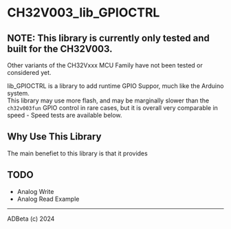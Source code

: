 # CH32V003_lib_GPIOCTRL

## **NOTE:** This library is currently only tested and built for the CH32V003.  
Other variants of the CH32Vxxx MCU Family have not been tested or considered
yet.  

lib_GPIOCTRL is a library to add runtime GPIO Suppor, much like the Arduino
system.  
This library may use more flash, and may be marginally slower than the 
`ch32v003fun` GPIO control in rare cases, but it is overall very comparable in
speed - Speed tests are available below.  

## Why Use This Library
The main benefiet to this library is that it provides 



## TODO
* Analog Write
* Analog Read Example

----
ADBeta (c)    2024
